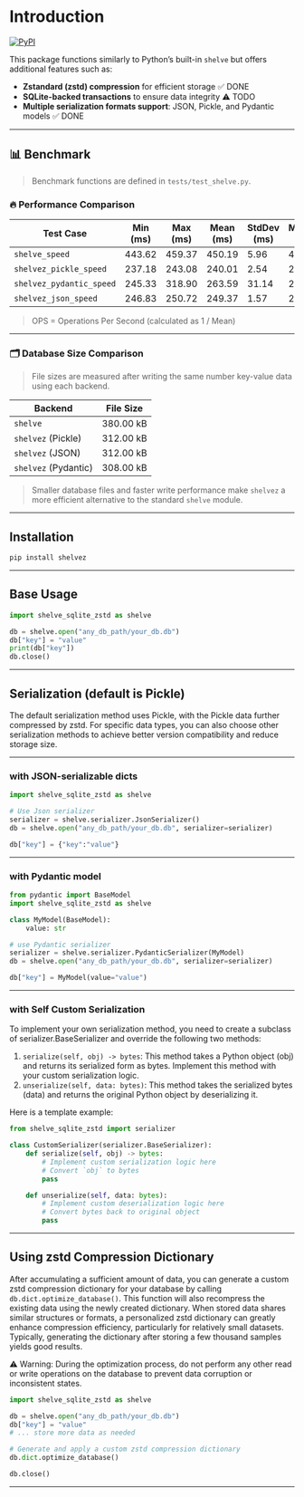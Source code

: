 # Introduction
[![PyPI](https://img.shields.io/pypi/v/shelvez.svg?color=blue)](https://pypi.org/project/shelvez/#history)

This package functions similarly to Python’s built-in `shelve` but offers additional features such as:

- **Zstandard (zstd) compression** for efficient storage  ✅ DONE  
- **SQLite-backed transactions** to ensure data integrity  ⚠️ TODO  
- **Multiple serialization formats support**: JSON, Pickle, and Pydantic models  ✅ DONE  

---

## 📊 Benchmark
> Benchmark functions are defined in `tests/test_shelve.py`.

### 🔥 Performance Comparison

| Test Case                 | Min (ms) | Max (ms) | Mean (ms) | StdDev (ms) | Median (ms) | OPS (ops/sec) | Rounds |
|--------------------------|----------|----------|-----------|-------------|-------------|----------------|--------|
| `shelve_speed`           | 443.62   | 459.37   | 450.19    | 5.96        | 450.10      | 2.22           | 5      |
| `shelvez_pickle_speed`   | 237.18   | 243.08   | 240.01    | 2.54        | 239.53      | 4.17           | 5      |
| `shelvez_pydantic_speed` | 245.33   | 318.90   | 263.59    | 31.14       | 252.38      | 3.79           | 5      |
| `shelvez_json_speed`     | 246.83   | 250.72   | 249.37    | 1.57        | 249.44      | 4.01           | 5      |

> OPS = Operations Per Second (calculated as 1 / Mean)

---

### 🗂️ Database Size Comparison

> File sizes are measured after writing the same number key-value data using each backend. 

| Backend                 | File Size |
|-------------------------|-----------|
| `shelve`                | 380.00 kB |
| `shelvez` (Pickle)      | 312.00 kB |
| `shelvez` (JSON)        | 312.00 kB |
| `shelvez` (Pydantic)    | 308.00 kB |

> Smaller database files and faster write performance make `shelvez` a more efficient alternative to the standard `shelve` module.

---

## Installation

```bash
pip install shelvez
```

---
## Base Usage

```python
import shelve_sqlite_zstd as shelve

db = shelve.open("any_db_path/your_db.db")
db["key"] = "value"
print(db["key"])
db.close()
```
---
## Serialization (default is Pickle)

The default serialization method uses Pickle, with the Pickle data further compressed by zstd. For specific data types, you can also choose other serialization methods to achieve better version compatibility and reduce storage size.

---
### with JSON-serializable dicts
```python
import shelve_sqlite_zstd as shelve

# Use Json serializer
serializer = shelve.serializer.JsonSerializer()
db = shelve.open("any_db_path/your_db.db", serializer=serializer)

db["key"] = {"key":"value"}
```
---
### with Pydantic model
```python
from pydantic import BaseModel
import shelve_sqlite_zstd as shelve

class MyModel(BaseModel):
    value: str

# use Pydantic serializer
serializer = shelve.serializer.PydanticSerializer(MyModel)
db = shelve.open("any_db_path/your_db.db", serializer=serializer)

db["key"] = MyModel(value="value")
```
---
### with Self Custom Serialization
To implement your own serialization method, you need to create a subclass of serializer.BaseSerializer and override the following two methods:  
1. `serialize(self, obj) -> bytes`: This method takes a Python object (obj) and returns its serialized form as bytes. Implement this method with your custom serialization logic.  
2. `unserialize(self, data: bytes)`: This method takes the serialized bytes (data) and returns the original Python object by deserializing it.
  
Here is a template example:
```python
from shelve_sqlite_zstd import serializer

class CustomSerializer(serializer.BaseSerializer):
    def serialize(self, obj) -> bytes:
        # Implement custom serialization logic here
        # Convert `obj` to bytes
        pass

    def unserialize(self, data: bytes):
        # Implement custom deserialization logic here
        # Convert bytes back to original object
        pass
```
---
## Using zstd Compression Dictionary

After accumulating a sufficient amount of data, you can generate a custom zstd compression dictionary for your database by calling `db.dict.optimize_database()`. This function will also recompress the existing data using the newly created dictionary.
When stored data shares similar structures or formats, a personalized zstd dictionary can greatly enhance compression efficiency, particularly for relatively small datasets.
Typically, generating the dictionary after storing a few thousand samples yields good results.

⚠️ Warning: During the optimization process, do not perform any other read or write operations on the database to prevent data corruption or inconsistent states.

```python
import shelve_sqlite_zstd as shelve

db = shelve.open("any_db_path/your_db.db")
db["key"] = "value"
# ... store more data as needed

# Generate and apply a custom zstd compression dictionary
db.dict.optimize_database()

db.close()
```
---